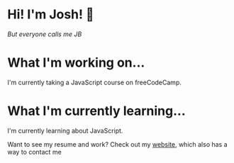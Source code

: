 # Hi! I'm Josh! 👋 
_But everyone calls me JB_

# What I'm working on...
I'm currently taking a JavaScript course on freeCodeCamp.

# What I'm currently learning...
I'm currently learning about JavaScript.

Want to see my resume and work? Check out my [website](https://joshblewitt.dev/), which also has a way to contact me

<!---
JB-26/JB-26 is a ✨ special ✨ repository because its `README.md` (this file) appears on your GitHub profile.
You can click the Preview link to take a look at your changes.
--->
